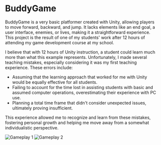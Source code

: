# BuddyGame
BuddyGame is a very basic platformer created with Unity, allowing players to move forward, backward, and jump. It lacks elements like an end goal, a user interface, enemies, or lives, making it a straightforward experience. This project is the result of one of my students' work after 12 hours of attending my game development course at my school.

I believe that with 12 hours of Unity instruction, a student could learn much more than what this example represents. Unfortunately, I made several teaching mistakes, especially considering it was my first teaching experience. These errors include:
- Assuming that the learning approach that worked for me with Unity would be equally effective for all students.
- Failing to account for the time lost in assisting students with basic and assumed computer operations, overestimating their experience with PC use.
- Planning a total time frame that didn't consider unexpected issues, ultimately proving insufficient.

This experience allowed me to recognize and learn from these mistakes, fostering personal growth and helping me move away from a somewhat individualistic perspective.

![Gameplay 1](https://github.com/iFralex/BuddyGame/assets/61825057/c0adddcd-cbd5-426f-9705-6c76c90af2d2)
![Gameplay 2](https://github.com/iFralex/BuddyGame/assets/61825057/0d867972-f962-42ff-82dc-c9c2cb5f91b3)
